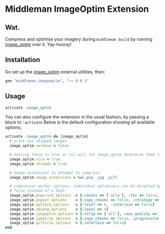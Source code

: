 # Middleman ImageOptim Extension

## Wat.

Compress and optimise your imagery during `middleman build` by running [image_optim](https://github.com/toy/image_optim) over it. Yay-hooray!

## Installation

Go set up the [image_optim](https://github.com/toy/image_optim) external utilities, then;

```ruby
gem "middleman-imageoptim", "~> 0.0.3"
```

## Usage

```ruby
activate :image_optim
```

You can also configure the extension in the usual fashion, by passing a block to `:activate`
Below is the default configuration showing all available options;

```ruby
activate :image_optim do |image_optim|
  # print out skipped images
  image_optim.verbose = false

  # Setting these to true or nil will let image_optim determine them (recommended)
  image_optim.nice = true
  image_optim.threads = true

  # Image extensions to attempt to compress
  image_optim.image_extensions = %w(.png .jpg .gif)

  # compressor worker options, individual optimisers can be disabled by passing
  # false instead of a hash
  image_optim.pngcrush_options  = {:chunks => ['alla'], :fix => false, :brute => false}
  image_optim.pngout_options    = {:copy_chunks => false, :strategy => 0}
  image_optim.optipng_options   = {:level => 6, :interlace => false}
  image_optim.advpng_options    = {:level => 4}
  image_optim.jpegoptim_options = {:strip => ['all'], :max_quality => 100}
  image_optim.jpegtran_options  = {:copy_chunks => false, :progressive => true, :jpegrescan => true}
  image_optim.gifsicle_options  = {:interlace => false}
end
```
